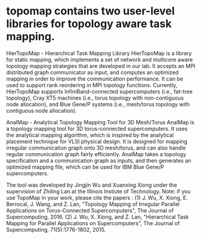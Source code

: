 # topomap contains two user-level libraries for topology aware task mapping. 
HierTopoMap - Hierarchical Task Mapping Library
HierTopoMap is a library for static mapping, which implements a set of network and multicore aware topology mapping strategies that are developed in our lab. It accepts an MPI distributed graph communicator as input, and computes an optimized mapping in order to improve the communication performance. It can be used to support rank reordering in MPI topology functions. Currently, HierTopoMap supports InfiniBand-connected supercomputers (i.e., fat-tree topology), Cray XT5 machines (i.e., torus topology with non-contiguous node allocation), and Blue Gene/P systems (i.e., mesh/torus topology with contiguous node allocation).

AnalMap - Analytical Topology Mapping Tool for 3D Mesh/Torus
AnalMap is a topology mapping tool for 3D torus-connected supercomputers. It uses the analytical mapping algorithm, which is inspired by the analytical placement technique for VLSI physical design. It is designed for mapping irregular communication graph onto 3D mesh/torus, and can also handle regular communication graph fairly efficiently. AnalMap takes a topology specification and a communication graph as inputs, and then generates an optimized mapping file, which can be used for IBM Blue Gene/P supercomputers.

The tool was developed by Jingjin Wu and Xuanxing Xiong under the supervision of Zhiling Lan at the Illinois Instiute of Technology. 
Note: if you use TopoMap in your work, please cite the papers : (1) J. Wu, X. Xiong, E. Berrocal, J. Wang, and Z. Lan, "Topology Mapping of Irregular Parallel Applications on Torus-Connected Supercomputers", The Journal of Supercomputing, 2016. (2) J. Wu, X. Xiong, and Z. Lan, "Hierarchical Task Mapping for Parallel Applications on Supercomputers", The Journal of Supercomputing, 71(5):1776-1802, 2015.
